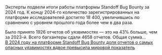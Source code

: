 <!--2025-01-16 11:14:41-->
<div class="yb">
  <div class="rss smaller1 habr"><p>Эксперты подвели итоги работы платформы Standoff Bug Bounty за 2024 год. К концу 2024-го количество зарегистрированных на платформе исследователей достигло 18&nbsp;400, увеличившись по сравнению с уровнем прошлого года более чем в два раза.</p><p>Было принято 1926 отчетов об уязвимостях — это на 43% больше, чем за 2023-й. Всего багхантеры сдали 4658 отчетов. Общая сумма... <br><a class="light" href="https://habr.com/ru/companies/pt/news/874150/?utm_source=habrahabr&utm_medium=rss&utm_campaign=874150">В 2024 году на платформе Standoff Bug Bounty доля отчетов о самых опасных уязвимостях вдвое превысила мировой показатель</a></div>
</div>
